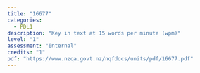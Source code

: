 ```yaml
---
title: "16677"
categories:
  - PDL1
description: "Key in text at 15 words per minute (wpm)"
level: "1"
assessment: "Internal"
credits: "1"
pdf: "https://www.nzqa.govt.nz/nqfdocs/units/pdf/16677.pdf"
---
```

